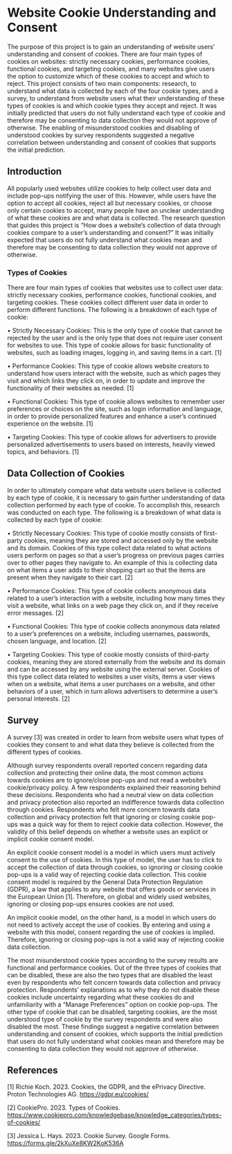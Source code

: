 # Website Cookie Understanding and Consent

The purpose of this project is to gain an understanding of website users’ understanding and consent of cookies. There are four main types of cookies on websites: strictly necessary cookies, performance cookies, functional cookies, and targeting cookies, and many websites give users the option to customize which of these cookies to accept and which to reject. This project consists of two main components: research, to understand what data is collected by each of the four cookie types, and a survey, to understand from website users what their understanding of these types of cookies is and which cookie types they accept and reject. It was initially predicted that users do not fully understand each type of cookie and therefore may be consenting to data collection they would not approve of otherwise. The enabling of misunderstood cookies and disabling of understood cookies by survey respondents suggested a negative correlation between understanding and consent of cookies that supports the initial prediction.

## Introduction

All popularly used websites utilize cookies to help collect user data and include pop-ups notifying the user of this. However, while users have the option to accept all cookies, reject all but necessary cookies, or choose only certain cookies to accept, many people have an unclear understanding of what these cookies are and what data is collected. The research question that guides this project is “How does a website’s collection of data through cookies compare to a user’s understanding and consent?” It was initially expected that users do not fully understand what cookies mean and therefore may be consenting to data collection they would not approve of otherwise.

### Types of Cookies
There are four main types of cookies that websites use to collect user data: strictly necessary cookies, performance cookies, functional cookies, and targeting cookies. These cookies collect different user data in order to perform different functions. The following is a breakdown of each type of cookie:

•	Strictly Necessary Cookies: This is the only type of cookie that cannot be rejected by the user and is the only type that does not require user consent for websites to use. This type of cookie allows for basic functionality of websites, such as loading images, logging in, and saving items in a cart. [1]

•	Performance Cookies: This type of cookie allows website creators to understand how users interact with the website, such as which pages they visit and which links they click on, in order to update and improve the functionality of their websites as needed. [1]

•	Functional Cookies: This type of cookie allows websites to remember user preferences or choices on the site, such as login information and language, in order to provide personalized features and enhance a user’s continued experience on the website. [1]

•	Targeting Cookies: This type of cookie allows for advertisers to provide personalized advertisements to users based on interests, heavily viewed topics, and behaviors. [1]

## Data Collection of Cookies

In order to ultimately compare what data website users believe is collected by each type of cookie, it is necessary to gain further understanding of data collection performed by each type of cookie. To accomplish this, research was conducted on each type. The following is a breakdown of what data is collected by each type of cookie:

•	Strictly Necessary Cookies: This type of cookie mostly consists of first-party cookies, meaning they are stored and accessed only by the website and its domain. Cookies of this type collect data related to what actions users perform on pages so that a user’s progress on previous pages carries over to other pages they navigate to. An example of this is collecting data on what items a user adds to their shopping cart so that the items are present when they navigate to their cart. [2]

•	Performance Cookies: This type of cookie collects anonymous data related to a user’s interaction with a website, including how many times they visit a website, what links on a web page they click on, and if they receive error messages. [2]

•	Functional Cookies: This type of cookie collects anonymous data related to a user’s preferences on a website, including usernames, passwords, chosen language, and location. [2]

•	Targeting Cookies: This type of cookie mostly consists of third-party cookies, meaning they are stored externally from the website and its domain and can be accessed by any website using the external server. Cookies of this type collect data related to websites a user visits, items a user views when on a website, what items a user purchases on a website, and other behaviors of a user, which in turn allows advertisers to determine a user’s personal interests. [2]

## Survey

A survey [3] was created in order to learn from website users what types of cookies they consent to and what data they believe is collected from the different types of cookies.

Although survey respondents overall reported concern regarding data collection and protecting their online data, the most common actions towards cookies are to ignore/close pop-ups and not read a website’s cookie/privacy policy. A few respondents explained their reasoning behind these decisions. Respondents who had a neutral view on data collection and privacy protection also reported an indifference towards data collection through cookies. Respondents who felt more concern towards data collection and privacy protection felt that ignoring or closing cookie pop-ups was a quick way for them to reject cookie data collection. However, the validity of this belief depends on whether a website uses an explicit or implicit cookie consent model.

An explicit cookie consent model is a model in which users must actively consent to the use of cookies. In this type of model, the user has to click to accept the collection of data through cookies, so ignoring or closing cookie pop-ups is a valid way of rejecting cookie data collection. This cookie consent model is required by the General Data Protection Regulation (GDPR), a law that applies to any website that offers goods or services in the European Union [1]. Therefore, on global and widely used websites, ignoring or closing pop-ups ensures cookies are not used.

An implicit cookie model, on the other hand, is a model in which users do not need to actively accept the use of cookies. By entering and using a website with this model, consent regarding the use of cookies is implied. Therefore, ignoring or closing pop-ups is not a valid way of rejecting cookie data collection.

The most misunderstood cookie types according to the survey results are functional and performance cookies. Out of the three types of cookies that can be disabled, these are also the two types that are disabled the least even by respondents who felt concern towards data collection and privacy protection. Respondents’ explanations as to why they do not disable these cookies include uncertainty regarding what these cookies do and unfamiliarity with a “Manage Preferences” option on cookie pop-ups. The other type of cookie that can be disabled, targeting cookies, are the most understood type of cookie by the survey respondents and were also disabled the most. These findings suggest a negative correlation between understanding and consent of cookies, which supports the initial prediction that users do not fully understand what cookies mean and therefore may be consenting to data collection they would not approve of otherwise.

## References

[1]	Richie Koch. 2023. Cookies, the GDPR, and the ePrivacy Directive. Proton Technologies AG. https://gdpr.eu/cookies/

[2]	CookiePro. 2023. Types of Cookies. https://www.cookiepro.com/knowledgebase/knowledge_categories/types-of-cookies/

[3]	Jessica L. Hays. 2023. Cookie Survey. Google Forms. https://forms.gle/2kXuXe8KW2KoK536A
